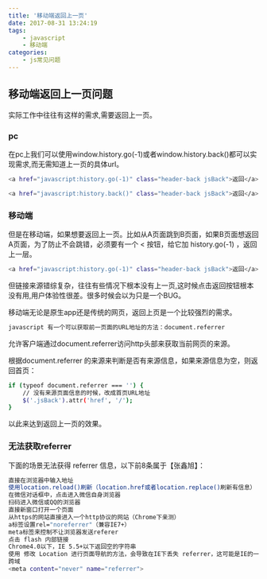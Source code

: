 ```yaml
---
title: '移动端返回上一页'
date: 2017-08-31 13:24:19
tags:
	- javascript
	- 移动端
categories: 
	- js常见问题
---
```


## 移动端返回上一页问题

实际工作中往往有这样的需求,需要返回上一页。

### pc

在pc上我们可以使用window.history.go(-1)或者window.history.back()都可以实现需求,而无需知道上一页的具体url。

``` bash
<a href="javascript:history.go(-1)" class="header-back jsBack">返回</a>
```
``` bash
<a href="javascript:history.back()" class="header-back jsBack">返回</a>
```

### 移动端

但是在移动端，如果想要返回上一页。比如从A页面跳到B页面，如果B页面想返回A页面，为了防止不会跳错，必须要有一个 <  按钮，给它加 history.go(-1) ，返回上一层。

``` bash
<a href="javascript:history.go(-1)" class="header-back jsBack">返回</a>
```

但链接来源错综复杂，往往有些情况下根本没有上一页,这时候点击返回按钮根本没有用,用户体验性很差。很多时候会以为只是一个BUG。

移动端无论是原生app还是传统的网页，返回上页是一个比较强烈的需求。

``` bash
javascript 有一个可以获取前一页面的URL地址的方法：document.referrer
```

允许客户端通过document.referrer访问http头部来获取当前网页的来源。

根据document.referrer 的来源来判断是否有来源信息，如果来源信息为空，则返回首页：

``` bash
if (typeof document.referrer === '') {
    // 没有来源页面信息的时候，改成首页URL地址
    $('.jsBack').attr('href', '/');
}
```

以此来达到返回上一页的效果。


### 无法获取referrer

下面的场景无法获得 referrer 信息，以下前8条属于【张鑫旭】：

``` bash
直接在浏览器中输入地址
使用location.reload()刷新（location.href或者location.replace()刷新有信息）
在微信对话框中，点击进入微信自身浏览器
扫码进入微信或QQ的浏览器
直接新窗口打开一个页面
从https的网站直接进入一个http协议的网站（Chrome下亲测）
a标签设置rel="noreferrer"（兼容IE7+）
meta标签来控制不让浏览器发送referer
点击 flash 内部链接
Chrome4.0以下，IE 5.5+以下返回空的字符串
使用 修改 Location 进行页面导航的方法，会导致在IE下丢失 referrer，这可能是IE的一个BUG
跨域
<meta content="never" name="referrer">
```
